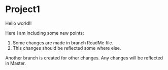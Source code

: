 # Project1
Hello world!!

Here I am including some new points:
1. Some changes are made in branch ReadMe file.
2. This changes should be reflected some where else.

Another branch is created for other changes.
Any changes will be reflected in Master.

